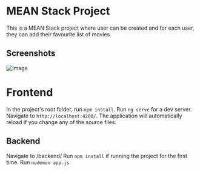 # MEAN Stack Project

This is a MEAN Stack project where user can be created and for each user, they can add their favourite list of movies.

## Screenshots

![image](https://user-images.githubusercontent.com/68701271/166513977-5d630f19-561c-4200-8e05-a586ee38c1f7.png)

# Frontend

In the project's root folder, run `npm install`.
Run `ng serve` for a dev server. Navigate to `http://localhost:4200/`.
The application will automatically reload if you change any of the source files.

## Backend

Navigate to /backend/
Run `npm install` if running the project for the first time.
Run `nodemon app.js`